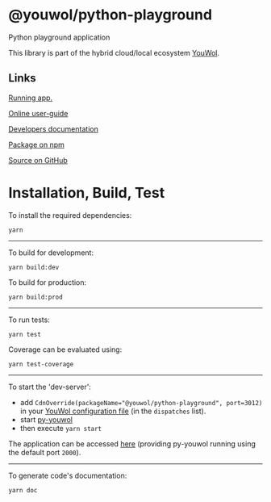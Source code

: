 # @youwol/python-playground

Python playground application

This library is part of the hybrid cloud/local ecosystem
[YouWol](https://platform.youwol.com/applications/@youwol/platform/latest).

## Links

[Running app.](https://platform.youwol.com/applications/@youwol/python-playground/latest)

[Online user-guide](https://l.youwol.com/doc/@youwol/python-playground)

[Developers documentation](https://platform.youwol.com/applications/@youwol/cdn-explorer/latest?package=@youwol/python-playground)

[Package on npm](https://www.npmjs.com/package/@youwol/python-playground)

[Source on GitHub](https://github.com/youwol/python-playground)

# Installation, Build, Test

To install the required dependencies:

```shell
yarn
```

---

To build for development:

```shell
yarn build:dev
```

To build for production:

```shell
yarn build:prod
```

---

To run tests:

```shell
yarn test
```

Coverage can be evaluated using:

```shell
yarn test-coverage
```

---

To start the 'dev-server':

- add `CdnOverride(packageName="@youwol/python-playground", port=3012)` in your
  [YouWol configuration file](https://l.youwol.com/doc/py-youwol/configuration)
  (in the `dispatches` list).
- start [py-youwol](https://l.youwol.com/doc/py-youwol)
- then execute `yarn start`

The application can be accessed [here](http://localhost:2000/applications/@youwol/python-playground/latest) (providing py-youwol
running using the default port `2000`).

---

To generate code's documentation:

```shell
yarn doc
```
